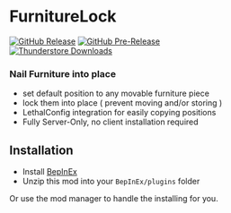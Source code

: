 FurnitureLock
============
[![GitHub Release](https://img.shields.io/github/v/release/mattymatty97/LTC_FurnitureLock?display_name=release&logo=github&logoColor=white)](https://github.com/mattymatty97/LTC_FurnitureLock/releases/latest)
[![GitHub Pre-Release](https://img.shields.io/github/v/release/mattymatty97/LTC_FurnitureLock?include_prereleases&display_name=release&logo=github&logoColor=white&label=preview)](https://github.com/mattymatty97/LTC_FurnitureLock/releases)  
[![Thunderstore Downloads](https://img.shields.io/thunderstore/dt/mattymatty/FurnitureLock?style=flat&logo=thunderstore&logoColor=white&label=thunderstore)](https://thunderstore.io/c/lethal-company/p/mattymatty/FurnitureLock/)

### Nail Furniture into place

- set default position to any movable furniture piece
- lock them into place ( prevent moving and/or storing )
- LethalConfig integration for easily copying positions
- Fully Server-Only, no client installation required

Installation
------------

- Install [BepInEx](https://thunderstore.io/c/lethal-company/p/BepInEx/BepInExPack/)
- Unzip this mod into your `BepInEx/plugins` folder

Or use the mod manager to handle the installing for you.
